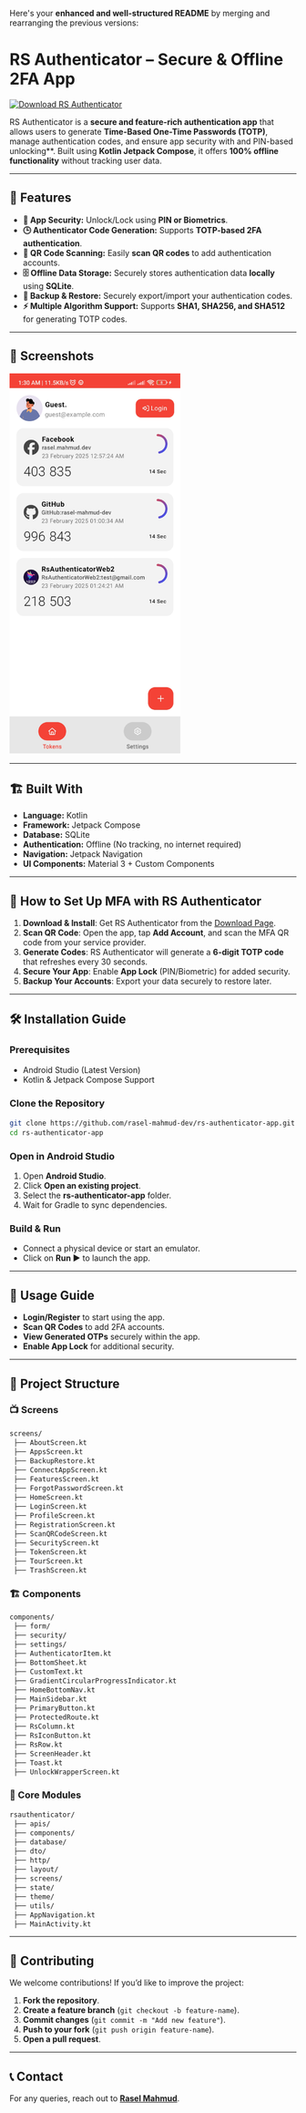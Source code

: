Here's your **enhanced and well-structured README** by merging and rearranging the previous versions:


# RS Authenticator – Secure & Offline 2FA App

[![Download RS Authenticator](https://img.shields.io/badge/Download-RS%20Authenticator-blue?style=for-the-badge&logo=android)](https://rs-authenticator.vercel.app/download-app)

RS Authenticator is a **secure and feature-rich authentication app** that allows users to generate **Time-Based One-Time Passwords (TOTP)**, manage authentication codes, and ensure app security with and PIN-based unlocking**. Built using **Kotlin Jetpack Compose**, it offers **100% offline functionality** without tracking user data.

---

## 🚀 Features

- **🔐 App Security:** Unlock/Lock using **PIN or Biometrics**.
- **🕒 Authenticator Code Generation:** Supports **TOTP-based 2FA authentication**.
- **📸 QR Code Scanning:** Easily **scan QR codes** to add authentication accounts.
- **🗄️ Offline Data Storage:** Securely stores authentication data **locally** using **SQLite**.
- **📂 Backup & Restore:** Securely export/import your authentication codes.
- **⚡ Multiple Algorithm Support:** Supports **SHA1, SHA256, and SHA512** for generating TOTP codes.

---

## 📸 Screenshots
<img src="./public/Screenshot_2025-02-23-01-30-47-738_com.rs.rsauthenticator.jpg" alt="preview" width="300px">


---

## 🏗️ Built With

- **Language:** Kotlin
- **Framework:** Jetpack Compose
- **Database:** SQLite
- **Authentication:** Offline (No tracking, no internet required)
- **Navigation:** Jetpack Navigation
- **UI Components:** Material 3 + Custom Components

---

## 📲 How to Set Up MFA with RS Authenticator

1. **Download & Install**: Get RS Authenticator from the [Download Page](https://rs-authenticator.vercel.app/download-app).
2. **Scan QR Code**: Open the app, tap **Add Account**, and scan the MFA QR code from your service provider.
3. **Generate Codes**: RS Authenticator will generate a **6-digit TOTP code** that refreshes every 30 seconds.
4. **Secure Your App**: Enable **App Lock** (PIN/Biometric) for added security.
5. **Backup Your Accounts**: Export your data securely to restore later.

---

## 🛠️ Installation Guide

### Prerequisites
- Android Studio (Latest Version)
- Kotlin & Jetpack Compose Support

### Clone the Repository
```sh
git clone https://github.com/rasel-mahmud-dev/rs-authenticator-app.git
cd rs-authenticator-app
```

### Open in Android Studio
1. Open **Android Studio**.
2. Click **Open an existing project**.
3. Select the **rs-authenticator-app** folder.
4. Wait for Gradle to sync dependencies.

### Build & Run
- Connect a physical device or start an emulator.
- Click on **Run ▶️** to launch the app.

---

## 📜 Usage Guide

- **Login/Register** to start using the app.
- **Scan QR Codes** to add 2FA accounts.
- **View Generated OTPs** securely within the app.
- **Enable App Lock** for additional security.

---

## 📂 Project Structure

### 📺 Screens
```
screens/
 ├── AboutScreen.kt
 ├── AppsScreen.kt
 ├── BackupRestore.kt
 ├── ConnectAppScreen.kt
 ├── FeaturesScreen.kt
 ├── ForgotPasswordScreen.kt
 ├── HomeScreen.kt
 ├── LoginScreen.kt
 ├── ProfileScreen.kt
 ├── RegistrationScreen.kt
 ├── ScanQRCodeScreen.kt
 ├── SecurityScreen.kt
 ├── TokenScreen.kt
 ├── TourScreen.kt
 ├── TrashScreen.kt
```

### 🏗️ Components
```
components/
 ├── form/
 ├── security/
 ├── settings/
 ├── AuthenticatorItem.kt
 ├── BottomSheet.kt
 ├── CustomText.kt
 ├── GradientCircularProgressIndicator.kt
 ├── HomeBottomNav.kt
 ├── MainSidebar.kt
 ├── PrimaryButton.kt
 ├── ProtectedRoute.kt
 ├── RsColumn.kt
 ├── RsIconButton.kt
 ├── RsRow.kt
 ├── ScreenHeader.kt
 ├── Toast.kt
 ├── UnlockWrapperScreen.kt
```

### 🔧 Core Modules
```
rsauthenticator/
 ├── apis/
 ├── components/
 ├── database/
 ├── dto/
 ├── http/
 ├── layout/
 ├── screens/
 ├── state/
 ├── theme/
 ├── utils/
 ├── AppNavigation.kt
 ├── MainActivity.kt
```

---

## 🚀 Contributing

We welcome contributions! If you’d like to improve the project:

1. **Fork the repository**.
2. **Create a feature branch** (`git checkout -b feature-name`).
3. **Commit changes** (`git commit -m "Add new feature"`).
4. **Push to your fork** (`git push origin feature-name`).
5. **Open a pull request**.

---

## 📞 Contact

For any queries, reach out to **[Rasel Mahmud](https://www.linkedin.com/in/rasel-mahmud-dev)**.

